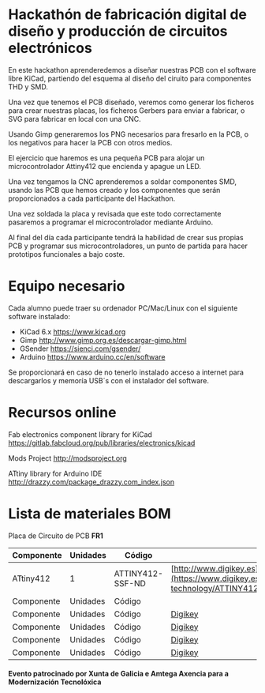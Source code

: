 # Hackathón de fabricación digital de diseño y producción de circuitos electrónicos

En este hackathon aprenderedemos a diseñar nuestras PCB con el software libre KiCad, partiendo del esquema al diseño del ciruito para componentes THD y SMD.

Una vez que tenemos el PCB diseñado, veremos como generar los ficheros para crear nuestras placas, los ficheros Gerbers para enviar a fabricar, o SVG para fabricar en local con una CNC.

Usando Gimp generaremos los PNG necesarios para fresarlo en la PCB, o los negativos para hacer la PCB con otros medios.

El ejercicio que haremos es una pequeña PCB para alojar un microcontrolador Attiny412 que encienda y apague un LED.

Una vez tengamos la CNC aprenderemos a soldar componentes SMD, usando las PCB que hemos creado y los componentes que serán proporcionados a cada participante del Hackathon.

Una vez soldada la placa y revisada que este todo correctamente pasaremos a programar el microcontrolador mediante Arduino.

Al final del día cada participante tendrá la habilidad de crear sus propias PCB y programar sus microcontroladores, un punto de partida para hacer prototipos funcionales a bajo coste.

# Equipo necesario

Cada alumno puede traer su ordenador PC/Mac/Linux con el siguiente software instalado:

- KiCad 6.x https://www.kicad.org
- Gimp http://www.gimp.org.es/descargar-gimp.html
- GSender https://sienci.com/gsender/
- Arduino https://www.arduino.cc/en/software

Se proporcionará en caso de no tenerlo instalado acceso a internet para descargarlos y memoría USB´s con el instalador del software.

# Recursos online

Fab electronics component library for KiCad https://gitlab.fabcloud.org/pub/libraries/electronics/kicad

Mods Project http://modsproject.org

ATtiny library for Arduino IDE http://drazzy.com/package_drazzy.com_index.json

# Lista de materiales BOM

Placa de Circuito de PCB **FR1**

| Componente | Unidades | Código | Tienda |
| ----- | ---- | ---- | ---- |
| ATtiny412 | 1 | ATTINY412-SSF-ND | [http://www.digikey.es](https://www.digikey.es/en/products/detail/microchip-technology/ATTINY412-SSF/9947539) |
| Componente | Unidades | Código |  |
| Componente | Unidades | Código | [Digikey](http://www.digikey.es) |
| Componente | Unidades | Código | [Digikey](http://www.digikey.es) |
| Componente | Unidades | Código | [Digikey](http://www.digikey.es) |
| Componente | Unidades | Código | [Digikey](http://www.digikey.es) |


#### Evento patrocinado por Xunta de Galicia e Amtega Axencia para a Modernización Tecnolóxica

